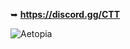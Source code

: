 ➥  **https://discord.gg/CTT** 

![Aetopia](https://github-readme-stats.vercel.app/api?username=Aetopia)
